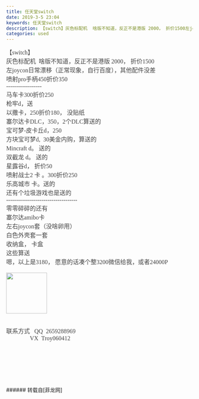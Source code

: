 ```yaml
---
title: 任天堂switch
date: 2019-3-5 23:04
keywords: 任天堂switch
description: 【switch】灰色标配机  啥版不知道，反正不是港版 2000， 折价1500左joycon日常漂移（正常现象，自行百度），其他配件没差喷射pro手柄450折价350------------------马车卡300折价250枪牢d，送以撒卡，250折价180， 没贴纸塞尔达卡DLC，350，2个DLC算送的宝可梦-皮卡丘d，250方块宝可梦d,  30美金内购，算送的Mincraft d。 送的双截龙 d。 送的星露谷d， 折价50喷射战士2 卡 。300折价250乐高城市 卡。送的还有个垃圾游戏也是送的------------------------------------零零碎碎的还有塞尔达amibo卡左右joycon套（没啥卵用）白色外壳套一套收纳盒， 卡盒这些算送嗯，以上是3180， 愿意的话凑个整3200微信给我，或者24000P联系方式   QQ  2659288969                VX  Troy060412
categories: used
---
```

<td class="t_f" id="postmessage_3164845">

<div align="left"><font color="#444444"><font face="微软雅黑"><font style="font-size:16px"><font face="宋体">【</font>switch<font face="宋体">】</font></font></font></font></div><div align="left"><font color="#444444"><font face="微软雅黑"><font style="font-size:16px"><font face="宋体">灰色标配机</font>  <font face="宋体">啥版不知道，反正不是港版</font> 2000<font face="宋体">， 折价</font><font face="Calibri">1500</font></font></font></font></div><div align="left"><font color="#444444"><font face="微软雅黑"><font style="font-size:16px"><font face="宋体">左</font>joycon<font face="宋体">日常漂移（正常现象，自行百度），其他配件没差</font></font></font></font></div><div align="left"><font color="#444444"><font face="微软雅黑"><font style="font-size:16px"><font face="宋体">喷射</font>pro<font face="宋体">手柄</font><font face="Calibri">450</font><font face="宋体">折价</font><font face="Calibri">350</font></font></font></font></div><div align="left"><font color="#444444"><font face="微软雅黑"><font style="font-size:16px">------------------</font></font></font></div><div align="left"><font color="#444444"><font face="微软雅黑"><font style="font-size:16px"><font face="宋体">马车卡</font>300<font face="宋体">折价</font><font face="Calibri">250</font></font></font></font></div><div align="left"><font color="#444444"><font face="微软雅黑"><font style="font-size:16px"><font face="宋体">枪牢</font>d<font face="宋体">，送</font></font></font></font></div><div align="left"><font color="#444444"><font face="微软雅黑"><font style="font-size:16px"><font face="宋体">以撒卡，</font>250<font face="宋体">折价</font><font face="Calibri">180</font><font face="宋体">， 没贴纸</font></font></font></font></div><div align="left"><font color="#444444"><font face="微软雅黑"><font style="font-size:16px"><font face="宋体">塞尔达卡</font>DLC<font face="宋体">，</font><font face="Calibri">350</font><font face="宋体">，</font><font face="Calibri">2</font><font face="宋体">个</font><font face="Calibri">DLC</font><font face="宋体">算送的</font></font></font></font></div><div align="left"><font color="#444444"><font face="微软雅黑"><font style="font-size:16px"><font face="宋体">宝可梦</font>-<font face="宋体">皮卡丘</font><font face="Calibri">d</font><font face="宋体">，</font><font face="Calibri">250</font></font></font></font></div><div align="left"><font color="#444444"><font face="微软雅黑"><font style="font-size:16px"><font face="宋体">方块宝可梦</font>d,  30<font face="宋体">美金内购，算送的</font></font></font></font></div><div align="left"><font color="#444444"><font face="微软雅黑"><font style="font-size:16px">Mincraft d<font face="宋体">。 送的</font></font></font></font></div><div align="left"><font color="#444444"><font face="微软雅黑"><font style="font-size:16px"><font face="宋体">双截龙</font> d<font face="宋体">。 送的</font></font></font></font></div><div align="left"><font color="#444444"><font face="微软雅黑"><font style="font-size:16px"><font face="宋体">星露谷</font>d<font face="宋体">， 折价</font><font face="Calibri">50</font></font></font></font></div><div align="left"><font color="#444444"><font face="微软雅黑"><font style="font-size:16px"><font face="宋体">喷射战士</font>2 <font face="宋体">卡 。</font><font face="Calibri">300</font><font face="宋体">折价</font><font face="Calibri">250</font></font></font></font></div><div align="left"><font color="#444444"><font face="微软雅黑"><font style="font-size:16px"><font face="宋体">乐高城市</font> <font face="宋体">卡。送的</font></font></font></font></div><div align="left"><font color="#444444"><font face="微软雅黑"><font style="font-size:16px">还有个垃圾游戏也是送的</font></font></font></div><div align="left"><font color="#444444"><font face="微软雅黑"><font style="font-size:16px">------------------------------------</font></font></font></div><div align="left"><font color="#444444"><font face="微软雅黑"><font style="font-size:16px">零零碎碎的还有</font></font></font></div><div align="left"><font color="#444444"><font face="微软雅黑"><font style="font-size:16px"><font face="宋体">塞尔达</font>amibo<font face="宋体">卡</font></font></font></font></div><div align="left"><font color="#444444"><font face="微软雅黑"><font style="font-size:16px"><font face="宋体">左右</font>joycon<font face="宋体">套（没啥卵用）</font></font></font></font></div><div align="left"><font color="#444444"><font face="微软雅黑"><font style="font-size:16px">白色外壳套一套</font></font></font></div><div align="left"><font color="#444444"><font face="微软雅黑"><font style="font-size:16px"><font face="宋体">收纳盒，</font> <font face="宋体">卡盒</font></font></font></font></div><div align="left"><font color="#444444"><font face="微软雅黑"><font style="font-size:16px">这些算送</font></font></font></div><div align="left"><font color="#444444"><font face="微软雅黑"><font style="font-size:16px"><font face="宋体">嗯，以上是</font>3180<font face="宋体">， 愿意的话凑个整</font><font face="Calibri">3200</font><font face="宋体">微信给我，或者</font><font face="Calibri">24000P</font></font></font></font></div><div align="left"><font color="#444444"><font face="微软雅黑"><font style="font-size:16px"><font face="Calibri"><br/>
</font></font></font></font></div><div align="left"><font color="#444444"><font face="微软雅黑"><font style="font-size:16px"><img alt="" border="0" class="zoom" data-cf-modified-e7337d156648025a8bd4cff1-="" file="http://www.flw.ph/forum.php?mod=image&amp;aid=1104088&amp;size=300x300&amp;key=7b4d26bea0307c89&amp;nocache=yes&amp;type=fixnone" id="aimg_RV7Yp" onclick="" onmouseover="" src="http://www.flw.ph/forum.php?mod=image&amp;aid=1104088&amp;size=300x300&amp;key=7b4d26bea0307c89&amp;nocache=yes&amp;type=fixnone" width="110"/></font></font></font></div><br/>
<br/>
<div align="left"><font color="#444444"><font face="微软雅黑"><font style="font-size:16px"><div align="left"><font face="宋体">联系方式</font>   QQ  2659288969</div><div align="left">                VX  Troy060412</div></font></font></font></div><br/>
<br/>
<br/>
<br/>
<br/>
<br/>
<br/>
</td>
###### 转载自[菲龙网]